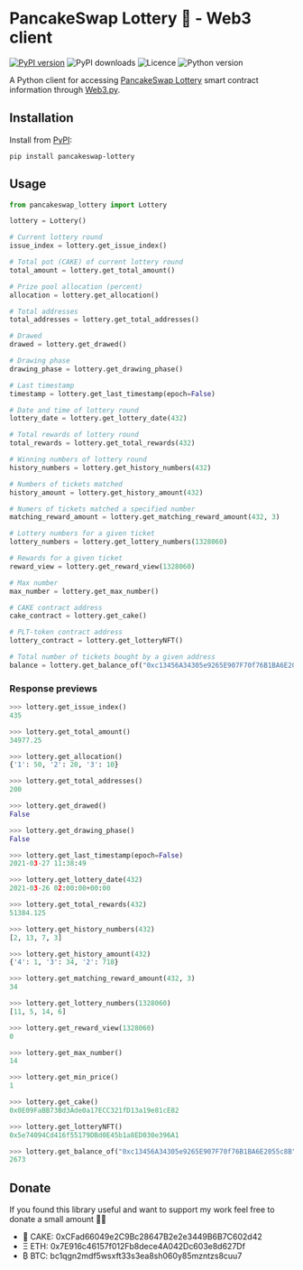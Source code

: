 # PancakeSwap Lottery 🥞 - Web3 client

[![PyPI version](https://badge.fury.io/py/pancakeswap-lottery.svg)](https://badge.fury.io/py/pancakeswap-lottery)
![PyPI downloads](https://img.shields.io/pypi/dm/pancakeswap-lottery)
![Licence](https://img.shields.io/github/license/frefrik/pancakeswap-lottery)
![Python version](https://img.shields.io/pypi/pyversions/pancakeswap-lottery)

A Python client for accessing [PancakeSwap Lottery](https://pancakeswap.finance/lottery) smart contract information through [Web3.py](https://github.com/ethereum/web3.py).

## Installation
Install from [PyPI](https://pypi.org/project/pancakeswap-lottery/):
```
pip install pancakeswap-lottery
```

## Usage
```python
from pancakeswap_lottery import Lottery

lottery = Lottery()

# Current lottery round
issue_index = lottery.get_issue_index()

# Total pot (CAKE) of current lottery round
total_amount = lottery.get_total_amount()

# Prize pool allocation (percent)
allocation = lottery.get_allocation()

# Total addresses
total_addresses = lottery.get_total_addresses()

# Drawed 
drawed = lottery.get_drawed()

# Drawing phase
drawing_phase = lottery.get_drawing_phase()

# Last timestamp
timestamp = lottery.get_last_timestamp(epoch=False)

# Date and time of lottery round
lottery_date = lottery.get_lottery_date(432)

# Total rewards of lottery round
total_rewards = lottery.get_total_rewards(432)

# Winning numbers of lottery round
history_numbers = lottery.get_history_numbers(432)

# Numbers of tickets matched
history_amount = lottery.get_history_amount(432)

# Numers of tickets matched a specified number
matching_reward_amount = lottery.get_matching_reward_amount(432, 3)

# Lottery numbers for a given ticket
lottery_numbers = lottery.get_lottery_numbers(1328060)

# Rewards for a given ticket
reward_view = lottery.get_reward_view(1328060)

# Max number
max_number = lottery.get_max_number()

# CAKE contract address
cake_contract = lottery.get_cake()

# PLT-token contract address
lottery_contract = lottery.get_lotteryNFT()

# Total number of tickets bought by a given address
balance = lottery.get_balance_of("0xc13456A34305e9265E907F70f76B1BA6E2055c8B")
```

### Response previews
```python
>>> lottery.get_issue_index()
435

>>> lottery.get_total_amount()
34977.25

>>> lottery.get_allocation()
{'1': 50, '2': 20, '3': 10}

>>> lottery.get_total_addresses()
200

>>> lottery.get_drawed()
False

>>> lottery.get_drawing_phase()
False

>>> lottery.get_last_timestamp(epoch=False)
2021-03-27 11:38:49

>>> lottery.get_lottery_date(432)
2021-03-26 02:00:00+00:00

>>> lottery.get_total_rewards(432)
51384.125

>>> lottery.get_history_numbers(432)
[2, 13, 7, 3]

>>> lottery.get_history_amount(432)
{'4': 1, '3': 34, '2': 718}

>>> lottery.get_matching_reward_amount(432, 3)
34

>>> lottery.get_lottery_numbers(1328060)
[11, 5, 14, 6]

>>> lottery.get_reward_view(1328060)
0

>>> lottery.get_max_number()
14

>>> lottery.get_min_price()
1

>>> lottery.get_cake()
0x0E09FaBB73Bd3Ade0a17ECC321fD13a19e81cE82

>>> lottery.get_lotteryNFT()
0x5e74094Cd416f55179DBd0E45b1a8ED030e396A1

>>> lottery.get_balance_of("0xc13456A34305e9265E907F70f76B1BA6E2055c8B")
2673
```

## Donate
If you found this library useful and want to support my work feel free to donate a small amount 🙏🏻

- 🥞 CAKE: 0xCFad66049e2C9Bc28647B2e2e3449B6B7C602d42
- Ξ ETH: 0x7E916c46157f012Fb8dece4A042Dc603e8d627Df
- ₿ BTC: bc1qgn2mdf5wsxft33s3ea8sh060y85mzntzs8cuu7
